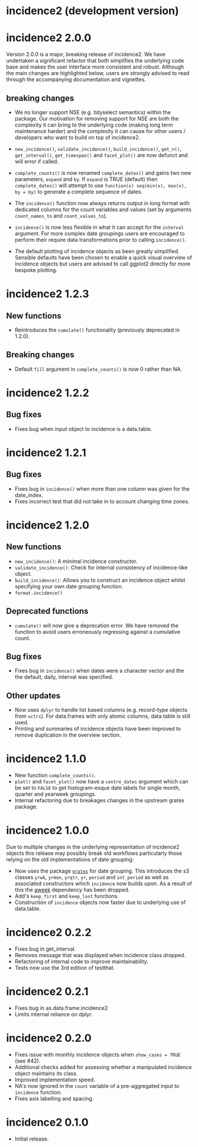 # incidence2 (development version)

# incidence2 2.0.0

Version 2.0.0 is a major, breaking release of incidence2. We have undertaken a
significant refactor that both simplifies the underlying code base and makes the
user interface more consistent and robust. Although the main changes are
highlighted below, users are strongly advised to read through the accompanying
documentation and vignettes.

## breaking changes

* We no longer support NSE (e.g. tidyselect semantics) within the package. Our
  motivation for removing support for NSE are both the complexity it can bring
  to the underlying code (making long term maintenance harder) and the
  complexity it can cause for other users / developers who want to build on
  top of incidence2.
  
* `new_incidence()`, `validate_incidence()`, `build_incidence()`, `get_n()`,
  `get_interval()`, `get_timespan()` and `facet_plot()` are now defunct and
  will error if called.
  
* `complete_counts()` is now renamed `complete_dates()` and gains two new
  parameters, `expand` and `by`. If `expand` is TRUE (default) then
  `complete_dates()` will attempt to use
  `function(x) seq(min(x), max(x), by = by)` to generate a complete sequence of
  dates.
  
* The `incidence()` function now always returns output in long format with
  dedicated columns for the count variables and values (set by arguments
  `count_names_to` and `count_values_to`).
  
* `incidence()` is now less flexible in what it can accept for the `interval`
  argument. For more complex date groupings users are encouraged to perform
  their require data transformations prior to calling `incidence()`.
  
* The default plotting of incidence objects as been greatly simplified. Sensible
  defaults have been chosen to enable a quick visual overview of incidence
  objects but users are advised to call ggplot2 directly for more bespoke
  plotting.
  
# incidence2 1.2.3

## New functions
* Reintroduces the `cumulate()` functionality (previously deprecated in 1.2.0).

## Breaking changes
* Default `fill` argument in `complete_counts()` is now 0 rather than NA.

# incidence2 1.2.2

## Bug fixes
* Fixes bug when input object to incidence is a data.table.

# incidence2 1.2.1

## Bug fixes
* Fixes bug in `incidence()` when more than one column was given for the date_index.
* Fixes incorrect test that did not take in to account changing time zones.

# incidence2 1.2.0

## New functions
* `new_incidence()`: A minimal incidence constructor.
* `validate_incidence()`: Check for internal consistency of incidence-like object.
* `build_incidence()`: Allows you to construct an incidence object whilst specifying
  your own date grouping function.
* `format.incidence()`
  
## Deprecated functions
* `cumulate()` will now give a deprecation error. We have removed the function
  to avoid users erroneously regressing against a cumulative count.

## Bug fixes
* Fixes bug in `incidence()` when dates were a character vector and the the
  default, daily, interval was specified.

## Other updates
* Now uses `dplyr` to handle list based columns (e.g. record-type objects from
  `vctrs`). For data.frames with only atomic columns, data.table is still used.
* Printing and summaries of incidence objects have been improved to remove
  duplication in the overview section. 
  

# incidence2 1.1.0

* New function `complete_counts()`.
* `plot()` and `facet_plot()` now have a `centre_dates` argument which can be
  set to `FALSE` to get histogram-esque date labels for single month, quarter
  and yearweek groupings.
* Internal refactoring due to breakages changes in the upstream grates package.


# incidence2 1.0.0
Due to multiple changes in the underlying representation of incidence2 objects
this release may possibly break old workflows particularly those relying on
the old implementations of date grouping:

* Now uses the package [`grates`](https://github.com/reconverse/grates) for
  date grouping.  This introduces the s3 classes `yrwk`, `yrmon`, `yrqtr`, `yr`,
  `period` and `int_period` as well as associated constructors which `incidence`
  now builds upon. As a result of this the
  [aweek](https://cran.r-project.org/package=aweek) dependency has been dropped.
* Add's `keep_first` and `keep_last` functions.
* Construction of `incidence` objects now faster due to underlying use of
  data.table.

# incidence2 0.2.2
* Fixes bug in get_interval.
* Removes message that was displayed when incidence class dropped.
* Refactoring of internal code to improve maintainability.
* Tests now use the 3rd edition of testthat. 

# incidence2 0.2.1
* Fixes bug in as.data.frame.incidence2
* Limits internal reliance on dplyr.

# incidence2 0.2.0

* Fixes issue with monthly incidence objects when `show_cases = TRUE` (see #42).
* Additional checks added for assessing whether a manipulated incidence object
  maintains its class.
* Improved implementation speed.
* NA's now ignored in the `count` variable of a pre-aggregated input to 
  `incidence` function.
* Fixes axis labelling and spacing.


# incidence2 0.1.0

* Initial release.
